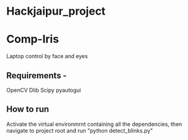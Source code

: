 # Hackjaipur_project

# Comp-Iris
Laptop control by face and eyes

## Requirements -
OpenCV
Dlib
Scipy
pyautogui

## How to run
Activate the virtual environmrnt containing all the dependencies, then navigate to project root and run "python detect_blinks.py"
